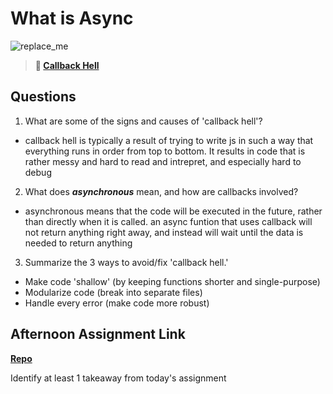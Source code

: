 # What is Async

![replace_me](https://codeworks.blob.core.windows.net/public/assets/img/illustrations/placeholder.svg)

> **📖 [Callback Hell](https://codeworksacademy.com/fs-student-guide/resources/wk4/01-Callbacks)**

## Questions

1. What are some of the signs and causes of 'callback hell'?

- callback hell is typically a result of trying to write js in such a way that everything runs in order from top to bottom. It results in code that is rather messy and hard to read and intrepret, and especially hard to debug

2. What does ***asynchronous*** mean, and how are callbacks involved?

- asynchronous means that the code will be executed in the future, rather than directly when it is called. an async funtion that uses callback will not return anything right away, and instead will wait until the data is needed to return anything

3. Summarize the 3 ways to avoid/fix 'callback hell.'

- Make code 'shallow' (by keeping functions shorter and single-purpose)
- Modularize code (break into separate files)
- Handle every error (make code more robust)

## Afternoon Assignment Link

**[Repo](https://github.com/zroes/trivia-db)**

Identify at least 1 takeaway from today's assignment
